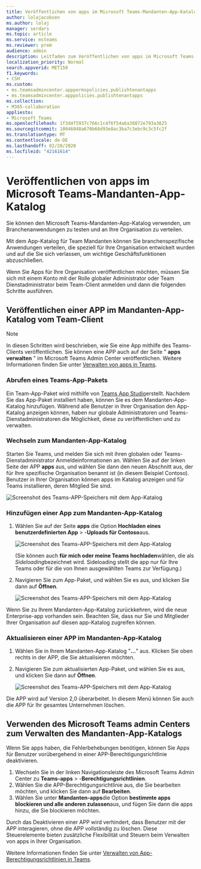 ```yaml
---
title: Veröffentlichen von apps im Microsoft Teams-Mandanten-App-Katalog
author: lolajacobsen
ms.author: lolaj
manager: serdars
ms.topic: article
ms.service: msteams
ms.reviewer: prem
audience: admin
description: Leitfaden zum Veröffentlichen von apps im Microsoft Teams-App-Katalog für Mandanten.
localization_priority: Normal
search.appverid: MET150
f1.keywords:
- CSH
ms.custom:
- ms.teamsadmincenter.apppermspolicies.publishtenantapps
- ms.teamsadmincenter.apppolicies.publishtenantapps
ms.collection:
- M365-collaboration
appliesto:
- Microsoft Teams
ms.openlocfilehash: 1f3d4f5937c766c1c4f6f54a6a38872e793a3825
ms.sourcegitcommit: 10046048a670b66d93e8ac3ba7c3ebc9c3c5fc2f
ms.translationtype: MT
ms.contentlocale: de-DE
ms.lasthandoff: 02/20/2020
ms.locfileid: "42161614"
---
```

<a name="publish-apps-in-the-microsoft-teams-tenant-app-catalog"></a>Veröffentlichen von apps im Microsoft Teams-Mandanten-App-Katalog
=======================================================

Sie können den Microsoft Teams-Mandanten-App-Katalog verwenden, um Branchenanwendungen zu testen und an Ihre Organisation zu verteilen.

Mit dem App-Katalog für Team Mandanten können Sie branchenspezifische Anwendungen verteilen, die speziell für Ihre Organisation entwickelt wurden und auf die Sie sich verlassen, um wichtige Geschäftsfunktionen abzuschließen.

Wenn Sie Apps für Ihre Organisation veröffentlichen möchten, müssen Sie sich mit einem Konto mit der Rolle globaler Administrator oder Team Dienstadministrator beim Team-Client anmelden und dann die folgenden Schritte ausführen.

## <a name="publish-an-app-in-the-tenant-app-catalog-from-the-teams-client"></a>Veröffentlichen einer APP im Mandanten-App-Katalog vom Team-Client

> [!NOTE]
> In diesen Schritten wird beschrieben, wie Sie eine App mithilfe des Teams-Clients veröffentlichen. Sie können eine APP auch auf der Seite " **apps verwalten** " im Microsoft Teams Admin Center veröffentlichen. Weitere Informationen finden Sie unter [Verwalten von apps in Teams](manage-apps.md).

### <a name="get-a-teams-app-package"></a>Abrufen eines Teams-App-Pakets

Ein Team-App-Paket wird mithilfe von [Teams App Studio](https://docs.microsoft.com/microsoftteams/platform/get-started/get-started-app-studio)erstellt. Nachdem Sie das App-Paket installiert haben, können Sie es dem Mandanten-App-Katalog hinzufügen. Während alle Benutzer in Ihrer Organisation den App-Katalog anzeigen können, haben nur globale Administratoren und Teams-Dienstadministratoren die Möglichkeit, diese zu veröffentlichen und zu verwalten.

### <a name="go-to-the-tenant-app-catalog"></a>Wechseln zum Mandanten-App-Katalog

Starten Sie Teams, und melden Sie sich mit ihren globalen oder Teams-Dienstadministrator Anmeldeinformationen an. Wählen Sie auf der linken Seite der APP **apps** aus, und wählen Sie dann den neuen Abschnitt aus, der für Ihre spezifische Organisation benannt ist (in diesem Beispiel Contoso). Benutzer in Ihrer Organisation können apps im Katalog anzeigen und für Teams installieren, deren Mitglied Sie sind.

![Screenshot des Teams-APP-Speichers mit dem App-Katalog](media/private-app-store-teams-image01.png)

### <a name="add-an-app-to-the-tenant-app-catalog"></a>Hinzufügen einer App zum Mandanten-App-Katalog

1. Wählen Sie auf der Seite **apps** die Option **Hochladen eines benutzerdefinierten App** > -**Uploads für Contoso**aus.

    ![Screenshot des Teams-APP-Speichers mit dem App-Katalog](media/private-app-store-teams-image02.png)

    (Sie können auch **für mich oder meine Teams hochladen**wählen, die als *Sideloading*bezeichnet wird. Sideloading stellt die app nur für Ihre Teams oder für die von Ihnen ausgewählten Teams zur Verfügung.)

2. Navigieren Sie zum App-Paket, und wählen Sie es aus, und klicken Sie dann auf **Öffnen**.

    ![Screenshot des Teams-APP-Speichers mit dem App-Katalog](media/private-app-store-teams-image03.png)

Wenn Sie zu Ihrem Mandanten-App-Katalog zurückkehren, wird die neue Enterprise-app vorhanden sein. Beachten Sie, dass nur Sie und Mitglieder Ihrer Organisation auf diesen app-Katalog zugreifen können.

### <a name="update-an-app-in-the-tenant-app-catalog"></a>Aktualisieren einer APP im Mandanten-App-Katalog

1. Wählen Sie in Ihrem Mandanten-App-Katalog "**...**" aus. Klicken Sie oben rechts in der APP, die Sie aktualisieren möchten.

2. Navigieren Sie zum aktualisierten App-Paket, und wählen Sie es aus, und klicken Sie dann auf **Öffnen**.

    ![Screenshot des Teams-APP-Speichers mit dem App-Katalog](media/private-app-store-teams-image04.png)

Die APP wird auf Version 2,0 überarbeitet. In diesem Menü können Sie auch die APP für Ihr gesamtes Unternehmen löschen.

## <a name="use-the-microsoft-teams-admin-center-to-manage-the-tenant-app-catalog"></a>Verwenden des Microsoft Teams admin Centers zum Verwalten des Mandanten-App-Katalogs

Wenn Sie apps haben, die Fehlerbehebungen benötigen, können Sie Apps für Benutzer vorübergehend in einer APP-Berechtigungsrichtlinie deaktivieren.

1. Wechseln Sie in der linken Navigationsleiste des Microsoft Teams Admin Center zu **Teams-apps** > -**Berechtigungsrichtlinien**.
2. Wählen Sie die APP-Berechtigungsrichtlinie aus, die Sie bearbeiten möchten, und klicken Sie dann auf **Bearbeiten**.
3. Wählen Sie unter **Mandanten-apps**die Option **bestimmte apps blockieren und alle anderen zulassen**aus, und fügen Sie dann die apps hinzu, die Sie blockieren möchten.

Durch das Deaktivieren einer APP wird verhindert, dass Benutzer mit der APP interagieren, ohne die APP vollständig zu löschen. Diese Steuerelemente bieten zusätzliche Flexibilität und Steuern beim Verwalten von apps in Ihrer Organisation.

Weitere Informationen finden Sie unter [Verwalten von App-Berechtigungsrichtlinien in Teams](teams-app-permission-policies.md).